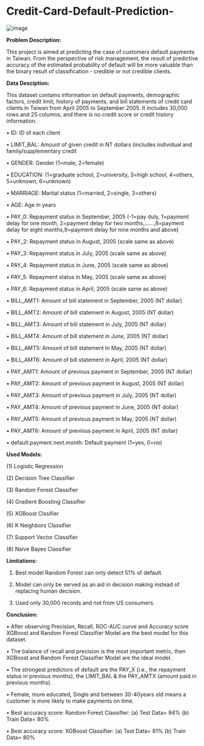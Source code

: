# Credit-Card-Default-Prediction-
![image](https://user-images.githubusercontent.com/112719599/206899385-5fe049fe-896c-423e-896b-21619a41ffe7.png)





**Problem Description:** 

This project is aimed at predicting the case of customers default payments in Taiwan. From the perspective of risk management, the result of predictive accuracy of the estimated probability of default will be more valuable than the binary result of classification - credible or not credible clients.

**Data Desciption:**

This dataset contains information on default payments, demographic factors, credit limit, history of payments, and bill statements of credit card clients in Taiwan from April 2005 to September 2005. It includes 30,000 rows and 25 columns, and there is no credit score or credit history information.

• ID: ID of each client

• LIMIT_BAL: Amount of given credit in NT dollars (includes individual and family/supplementary credit

• GENDER: Gender (1=male, 2=female)

• EDUCATION: (1=graduate school, 2=university, 3=high school, 4=others, 5=unknown, 6=unknown)

• MARRIAGE: Marital status (1=married, 2=single, 3=others)

• AGE: Age in years

• PAY_0: Repayment status in September, 2005 (-1=pay duly, 1=payment delay for one month, 2=payment delay for two months,......,8=payment delay for eight months,9=payment delay for nine months and above)

• PAY_2: Repayment status in August, 2005 (scale same as above)

• PAY_3: Repayment status in July, 2005 (scale same as above)

• PAY_4: Repayment status in June, 2005 (scale same as above)

• PAY_5: Repayment status in May, 2005 (scale same as above)

• PAY_6: Repayment status in April, 2005 (scale same as above)

• BILL_AMT1: Amount of bill statement in September, 2005 (NT dollar)

• BILL_AMT2: Amount of bill statement in August, 2005 (NT dollar)

• BILL_AMT3: Amount of bill statement in July, 2005 (NT dollar)

• BILL_AMT4: Amount of bill statement in June, 2005 (NT dollar)

• BILL_AMT5: Amount of bill statement in May, 2005 (NT dollar)

• BILL_AMT6: Amount of bill statement in April, 2005 (NT dollar)

• PAY_AMT1: Amount of previous payment in September, 2005 (NT dollar)

• PAY_AMT2: Amount of previous payment in August, 2005 (NT dollar)

• PAY_AMT3: Amount of previous payment in July, 2005 (NT dollar)

• PAY_AMT4: Amount of previous payment in June, 2005 (NT dollar)

• PAY_AMT5: Amount of previous payment in May, 2005 (NT dollar)

• PAY_AMT6: Amount of previous payment in April, 2005 (NT dollar)

• default.payment.next.month: Default payment (1=yes, 0=no)

**Used Models:**

(1) Logistic Regression

(2) Decision Tree Classifier

(3) Random Forest Classifier

(4) Gradient Boosting Classifier

(5) XGBoost Clssifier

(6) K Neighbors Classifier

(7) Support Vector Classifier

(8) Naive Bayes Classifier


**Limitations:**

1) Best model Random Forest can only detect 51% of default.

2) Model can only be served as an aid in decision making instead of replacing human decision.

3) Used only 30,000 records and not from US consumers.

**Conclusion:**

• After observing Precision, Recall, ROC-AUC curve and Accuracy score XGBoost and Random Forest Classifier Model are the best model for this dataset.

• The balance of recall and precision is the most important metric, then XGBoost and Random Forest Classifier Model are the ideal model.

• The strongest predictors of default are the PAY_X (i.e., the repayment status in previous months), the LIMIT_BAL & the PAY_AMTX (amount paid in previous months).

• Female, more educated, Single and between 30-40years old means a customer is more likely to make payments on time.

• Best accuracy score: Random Forest Classifier: (a) Test Data= 94% (b) Train Data= 80%

• Best accuracy score: XGBoost Classifier: (a) Test Data= 81% (b) Train Data= 80%




